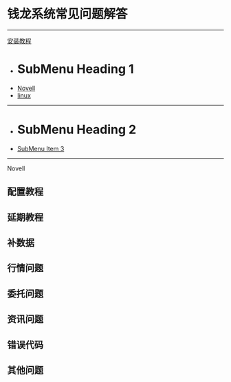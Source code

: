 # 钱龙系统常见问题解答
<hr>

[安装教程]()

  * # SubMenu Heading 1
  * [Novell](novell.md)
  * [linux ](linux.md)
  - - - -
  * # SubMenu Heading 2
  * [SubMenu Item 3](subitem3.md)
  - - - -


Novell 

## 配置教程
## 延期教程
## 补数据
## 行情问题
## 委托问题
## 资讯问题
## 错误代码
## 其他问题
